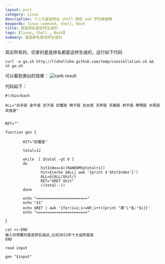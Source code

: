 ```yaml
---
layout: post
category: Linux
description: 十二大星座排名 shell 随机 sed 字符串替换
keywords: linux command, Shell, Bash
title: 星座排名是这样生成的
tags: [linux, Shell , Bash]
summary: 星座排名是这样生成的
---
```


其实所有的、坑爹的星座排名都是这样生成的，运行如下代码

	curl -o go.sh http://llohellohe.github.com/temp/constellation.sh &&  sh go.sh
	
可以看到类似的效果：
![rank result](http://llohellohe.github.com/imgs/top10rank.png)

代码如下：

	#!/bin/bash
	
	ALL="白羊座 金牛座 双子座 巨蟹座 狮子座 处女座 天秤座 天蝎座 射手座 摩羯座 水瓶座 双鱼座"
	
	
	RET=""
	
	function gen {
	
	        HIT="巨蟹座"
	
	        total=12
	        
	        while  [ $total -gt 0 ]
	        do      
	                hitIndex=$((RANDOM%$total+1))
	                hit=$(echo $ALL| awk '{print $'$hitIndex'}')
	                ALL=${ALL/$hit/}
	                RET="$RET $hit"
	                ((total--))
	        done
	
	        echo "======================="
	        echo "$1"
	        echo $RET | awk '{for(i=1;i<=NF;i++){print "第"i"名:"$i}}' 
	        echo "======================="
	
	}
	
	cat <<-END
	输入你想要的星座排名描述,比如2013年十大运势星座
	END
	
	read input
	
	gen "$input"
	

